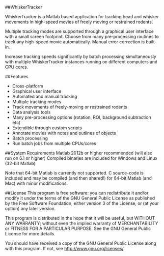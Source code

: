 ##WhiskerTracker

WhiskerTracker is a Matlab based application for tracking head and whisker movements in high-speed movies of freely moving or restrained rodents. 

Multiple tracking modes are supported through a graphical user interface with a small screen footprint. Choose from many pre-processing routines to track any high-speed movie automatically. Manual error correction is built-in.

Increase tracking speeds significantly by batch processing simultaneously with multiple WhiskerTracker instances running on different computers and CPU cores.

##Features
* Cross-platform
* Graphical user interface 
* Automated and manual tracking 
* Multiple tracking modes
* Track movements of freely-moving or restrained rodents 
* Data analysis tools
* Many pre-processing options (rotation, ROI, background subtraction etc) 
* Extendible through custom scripts
* Annotate movies with notes and outlines of objects
* Batch processing
* Run batch jobs from multiple CPUs/cores

##System Requirements
Matlab 2012b or higher recommended (will also run on 6.1 or higher)
Compiled binaries are included for Windows and Linux (32-bit Matlab)

Note that 64-bit Matlab is currently not supported. C source-code is included and may be compiled
(and then shared!) for 64-bit Matlab (and Mac) with minor modifications.

##License
This program is free software: you can redistribute it and/or modify it under the terms of the GNU General Public License as published by the Free Software Foundation, either version 3 of the License, or (at your option) any later version.

This program is distributed in the hope that it will be useful, but WITHOUT ANY WARRANTY; without even the implied warranty of MERCHANTABILITY or FITNESS FOR A PARTICULAR PURPOSE.  See the GNU General Public License for more details.

You should have received a copy of the GNU General Public License along with this program.  If not, see <http://www.gnu.org/licenses/>.

